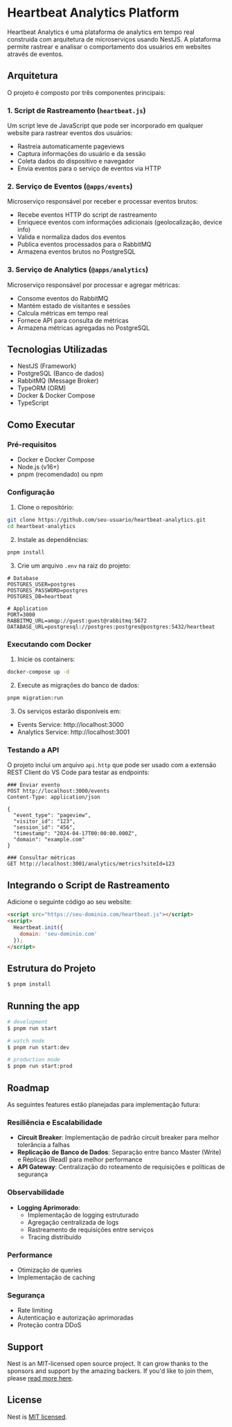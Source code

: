 # Heartbeat Analytics Platform

Heartbeat Analytics é uma plataforma de analytics em tempo real construída com arquitetura de microserviços usando NestJS. A plataforma permite rastrear e analisar o comportamento dos usuários em websites através de eventos.

## Arquitetura

O projeto é composto por três componentes principais:

### 1. Script de Rastreamento (`heartbeat.js`)

Um script leve de JavaScript que pode ser incorporado em qualquer website para rastrear eventos dos usuários:

- Rastreia automaticamente pageviews
- Captura informações do usuário e da sessão
- Coleta dados do dispositivo e navegador
- Envia eventos para o serviço de eventos via HTTP

### 2. Serviço de Eventos (`@apps/events`)

Microserviço responsável por receber e processar eventos brutos:

- Recebe eventos HTTP do script de rastreamento
- Enriquece eventos com informações adicionais (geolocalização, device info)
- Valida e normaliza dados dos eventos
- Publica eventos processados para o RabbitMQ
- Armazena eventos brutos no PostgreSQL

### 3. Serviço de Analytics (`@apps/analytics`)

Microserviço responsável por processar e agregar métricas:

- Consome eventos do RabbitMQ
- Mantém estado de visitantes e sessões
- Calcula métricas em tempo real
- Fornece API para consulta de métricas
- Armazena métricas agregadas no PostgreSQL

## Tecnologias Utilizadas

- NestJS (Framework)
- PostgreSQL (Banco de dados)
- RabbitMQ (Message Broker)
- TypeORM (ORM)
- Docker & Docker Compose
- TypeScript

## Como Executar

### Pré-requisitos

- Docker e Docker Compose
- Node.js (v16+)
- pnpm (recomendado) ou npm

### Configuração

1. Clone o repositório:
```bash
git clone https://github.com/seu-usuario/heartbeat-analytics.git
cd heartbeat-analytics
```

2. Instale as dependências:
```bash
pnpm install
```

3. Crie um arquivo `.env` na raiz do projeto:
```env
# Database
POSTGRES_USER=postgres
POSTGRES_PASSWORD=postgres
POSTGRES_DB=heartbeat

# Application
PORT=3000
RABBITMQ_URL=amqp://guest:guest@rabbitmq:5672
DATABASE_URL=postgresql://postgres:postgres@postgres:5432/heartbeat
```

### Executando com Docker

1. Inicie os containers:
```bash
docker-compose up -d
```

2. Execute as migrações do banco de dados:
```bash
pnpm migration:run
```

3. Os serviços estarão disponíveis em:
- Events Service: http://localhost:3000
- Analytics Service: http://localhost:3001

### Testando a API

O projeto inclui um arquivo `api.http` que pode ser usado com a extensão REST Client do VS Code para testar as endpoints:

```http
### Enviar evento
POST http://localhost:3000/events
Content-Type: application/json

{
  "event_type": "pageview",
  "visitor_id": "123",
  "session_id": "456",
  "timestamp": "2024-04-17T00:00:00.000Z",
  "domain": "example.com"
}

### Consultar métricas
GET http://localhost:3001/analytics/metrics?siteId=123
```

## Integrando o Script de Rastreamento

Adicione o seguinte código ao seu website:

```html
<script src="https://seu-dominio.com/heartbeat.js"></script>
<script>
  Heartbeat.init({
    domain: 'seu-dominio.com'
  });
</script>
```

## Estrutura do Projeto

```bash
$ pnpm install
```

## Running the app

```bash
# development
$ pnpm run start

# watch mode
$ pnpm run start:dev

# production mode
$ pnpm run start:prod
```


## Roadmap

As seguintes features estão planejadas para implementação futura:

### Resiliência e Escalabilidade
- **Circuit Breaker**: Implementação de padrão circuit breaker para melhor tolerância a falhas
- **Replicação de Banco de Dados**: Separação entre banco Master (Write) e Réplicas (Read) para melhor performance
- **API Gateway**: Centralização do roteamento de requisições e políticas de segurança

### Observabilidade
- **Logging Aprimorado**: 
  - Implementação de logging estruturado
  - Agregação centralizada de logs
  - Rastreamento de requisições entre serviços
  - Tracing distribuído

### Performance
- Otimização de queries
- Implementação de caching

### Segurança
- Rate limiting
- Autenticação e autorização aprimoradas
- Proteção contra DDoS


## Support

Nest is an MIT-licensed open source project. It can grow thanks to the sponsors and support by the amazing backers. If you'd like to join them, please [read more here](https://docs.nestjs.com/support).

## License

Nest is [MIT licensed](LICENSE).

